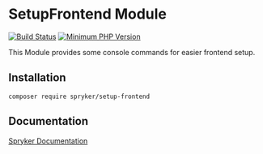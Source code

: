 # SetupFrontend Module
[![Build Status](https://travis-ci.org/spryker/setup-frontend.svg)](https://travis-ci.org/spryker/setup-frontend)
[![Minimum PHP Version](https://img.shields.io/badge/php-%3E%3D%207.3-8892BF.svg)](https://php.net/)

This Module provides some console commands for easier frontend setup.

## Installation

```
composer require spryker/setup-frontend
```

## Documentation

[Spryker Documentation](https://academy.spryker.com/developing_with_spryker/module_guide/modules.html)
